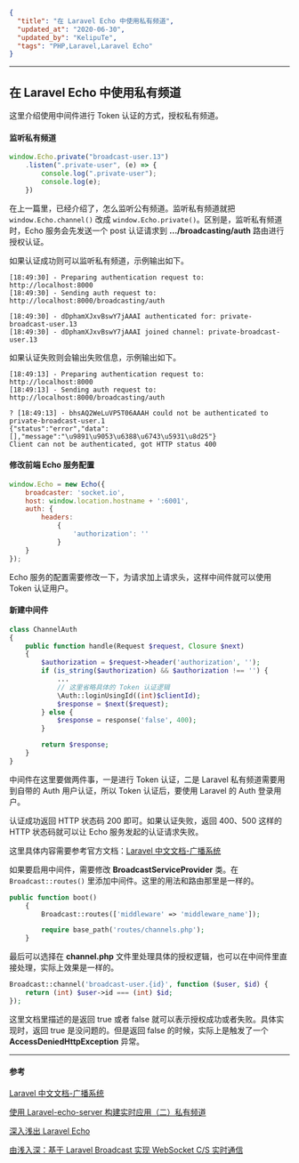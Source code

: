 ```json
{
  "title": "在 Laravel Echo 中使用私有频道",
  "updated_at": "2020-06-30",
  "updated_by": "KelipuTe",
  "tags": "PHP,Laravel,Laravel Echo"
}
```

---

## 在 Laravel Echo 中使用私有频道

这里介绍使用中间件进行 Token 认证的方式，授权私有频道。

#### 监听私有频道

```javascript
window.Echo.private("broadcast-user.13")
    .listen(".private-user", (e) => {
        console.log(".private-user");
        console.log(e);
    })
```

在上一篇里，已经介绍了，怎么监听公有频道。监听私有频道就把 `window.Echo.channel()` 改成 `window.Echo.private()`。区别是，监听私有频道时，Echo 服务会先发送一个 post 认证请求到 **.../broadcasting/auth** 路由进行授权认证。

如果认证成功则可以监听私有频道，示例输出如下。

```
[18:49:30] - Preparing authentication request to: http://localhost:8000
[18:49:30] - Sending auth request to: http://localhost:8000/broadcasting/auth

[18:49:30] - dDphamXJxvBswY7jAAAI authenticated for: private-broadcast-user.13
[18:49:30] - dDphamXJxvBswY7jAAAI joined channel: private-broadcast-user.13
```

如果认证失败则会输出失败信息，示例输出如下。

```
[18:49:13] - Preparing authentication request to: http://localhost:8000
[18:49:13] - Sending auth request to: http://localhost:8000/broadcasting/auth

? [18:49:13] - bhsAQ2WeLuVP5T06AAAH could not be authenticated to private-broadcast-user.1
{"status":"error","data":[],"message":"\u9891\u9053\u6388\u6743\u5931\u8d25"}
Client can not be authenticated, got HTTP status 400
```

#### 修改前端 Echo 服务配置

```javascript
window.Echo = new Echo({
    broadcaster: 'socket.io',
    host: window.location.hostname + ':6001',
    auth: {
        headers:
            {
                'authorization': ''
            }
    }
});
```

Echo 服务的配置需要修改一下，为请求加上请求头，这样中间件就可以使用 Token 认证用户。

#### 新建中间件

```php
class ChannelAuth
{
    public function handle(Request $request, Closure $next)
    {
        $authorization = $request->header('authorization', '');
        if (is_string($authorization) && $authorization !== '') {
            ...
            // 这里省略具体的 Token 认证逻辑
            \Auth::loginUsingId((int)$clientId);
            $response = $next($request);
        } else {
            $response = response('false', 400);
        }

        return $response;
    }
}
```

中间件在这里要做两件事，一是进行 Token 认证，二是 Laravel 私有频道需要用到自带的 Auth 用户认证，所以 Token 认证后，要使用 Laravel 的 Auth 登录用户。

认证成功返回 HTTP 状态码 200 即可。如果认证失败，返回 400、500 这样的 HTTP 状态码就可以让 Echo 服务发起的认证请求失败。

这里具体内容需要参考官方文档：[Laravel 中文文档-广播系统](https://learnku.com/docs/laravel/5.6/broadcasting/1386#authorizing-channels)

如果要启用中间件，需要修改 **BroadcastServiceProvider** 类。在 `Broadcast::routes()` 里添加中间件。这里的用法和路由那里是一样的。

```php
public function boot()
    {
        Broadcast::routes(['middleware' => 'middleware_name']);

        require base_path('routes/channels.php');
    }
```

最后可以选择在 **channel.php** 文件里处理具体的授权逻辑，也可以在中间件里直接处理，实际上效果是一样的。

```php
Broadcast::channel('broadcast-user.{id}', function ($user, $id) {
    return (int) $user->id === (int) $id;
});
```

这里文档里描述的是返回 true 或者 false 就可以表示授权成功或者失败。具体实现时，返回 true 是没问题的。但是返回 false 的时候，实际上是触发了一个 **AccessDeniedHttpException** 异常。

---

#### 参考

[Laravel 中文文档-广播系统](https://learnku.com/docs/laravel/5.6/broadcasting/1386#authorizing-channels)

[使用 Laravel-echo-server 构建实时应用（二）私有频道 ](https://learnku.com/laravel/t/13521/using-laravel-echo-server-to-build-real-time-applications-two-private-channels)

[深入浅出 Laravel Echo ](https://learnku.com/articles/17327)

[由浅入深：基于 Laravel Broadcast 实现 WebSocket C/S 实时通信](https://xueyuanjun.com/index.php/post/8559.html#bkmrk-0x00-%E5%87%86%E5%A4%87)